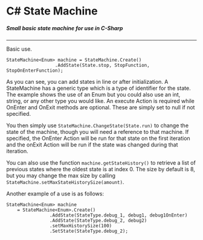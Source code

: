 # C# State Machine
##### Small basic state machine for use in C-Sharp
---

Basic use.

    StateMachine<Enum> machine = StateMachine.Create()
				      .AddState(State.stop, StopFunction, StopOnEnterFunction);

As you can see, you can add states in line or after initialization. A StateMachine has a generic type which is a type of identifier for the state. The example shows the use of an Enum but you could also use an int, string, or any other type you would like. An execute Action is required while OnEnter and OnExit methods are optional. These are simply set to null if not specified.

You then simply use `StateMachine.ChangeState(State.run)` to change the state of the machine, though you will need a reference to that machine. If specified, the OnEnter Action will be run for that state on the first iteration and the onExit Action will be run if the state was changed during that iteration.

You can also use the function `machine.getStateHistory()` to retrieve a list of previous states where the oldest state is at index 0. The size by default is 8, but you may change the max size by calling `StateMachine.setMaxStateHistorySize(amount)`.

Another example of a use is as follows:

	StateMachine<Enum> machine 
		= StateMachine<Enum>.Create()
				    .AddState(StateType.debug_1, debug1, debug1OnEnter)
				    .AddState(StateType.debug_2, debug2)
				    .setMaxHistorySize(100)
				    .SetState(StateType.debug_2);



